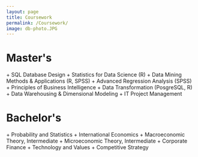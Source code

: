 ```yaml
---
layout: page
title: Coursework
permalink: /Coursework/
image: db-photo.JPG
---
```


<h1>Master's</h1>
+ SQL Database Design
+ Statistics for Data Science (R)
+ Data Mining Methods & Applications (R, SPSS)
+ Advanced Regression Analysis (SPSS)
+ Principles of Business Intelligence
+ Data Transformation (PosgreSQL, R)
+ Data Warehousing & Dimensional Modeling
+ IT Project Management

<h1>Bachelor's</h1>
+ Probability and Statistics
+ International Economics
+ Macroeconomic Theory, Intermediate
+ Microeconomic Theory, Intermediate
+ Corporate Finance
+ Technology and Values
+ Competitive Strategy
